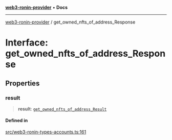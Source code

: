 [**web3-ronin-provider**](../README.md) • **Docs**

***

[web3-ronin-provider](../globals.md) / get\_owned\_nfts\_of\_address\_Response

# Interface: get\_owned\_nfts\_of\_address\_Response

## Properties

### result

> **result**: [`get_owned_nfts_of_address_Result`](get_owned_nfts_of_address_Result.md)

#### Defined in

[src/web3-ronin-types-accounts.ts:161](https://github.com/chuacw/web3-ronin-provider/blob/8567186df7b9f3f4227fb3bd272cc98d63a4d447/src/web3-ronin-types-accounts.ts#L161)
